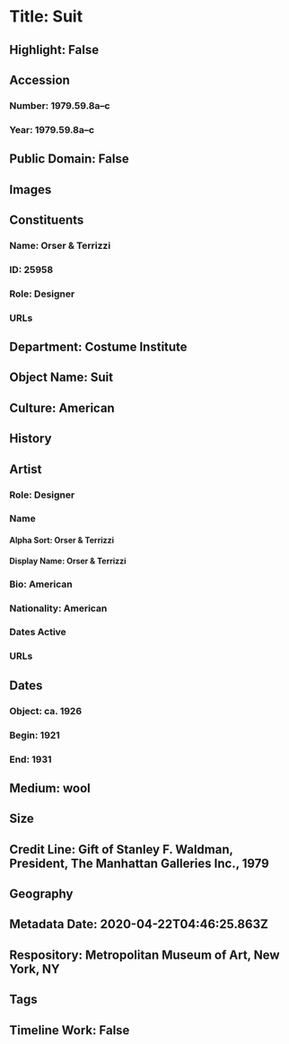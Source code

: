 # Title: Suit
## Highlight: False
## Accession
### Number: 1979.59.8a–c
### Year: 1979.59.8a–c
## Public Domain: False
## Images
## Constituents
### Name: Orser &amp; Terrizzi
### ID: 25958
### Role: Designer
### URLs
## Department: Costume Institute
## Object Name: Suit
## Culture: American
## History
## Artist
### Role: Designer
### Name
#### Alpha Sort: Orser & Terrizzi
#### Display Name: Orser & Terrizzi
### Bio: American
### Nationality: American
### Dates Active
### URLs
## Dates
### Object: ca. 1926
### Begin: 1921
### End: 1931
## Medium: wool
## Size
## Credit Line: Gift of Stanley F. Waldman, President, The Manhattan Galleries Inc., 1979
## Geography
## Metadata Date: 2020-04-22T04:46:25.863Z
## Respository: Metropolitan Museum of Art, New York, NY
## Tags
## Timeline Work: False